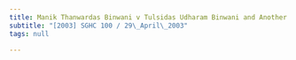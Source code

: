 ```yaml
---
title: Manik Thanwardas Binwani v Tulsidas Udharam Binwani and Another
subtitle: "[2003] SGHC 100 / 29\_April\_2003"
tags: null

---
```


